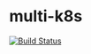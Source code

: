 # multi-k8s
[![Build Status](https://travis-ci.org/TheMercuryBeat/multi-k8s.svg?branch=develop)](https://travis-ci.org/TheMercuryBeat/multi-k8s)